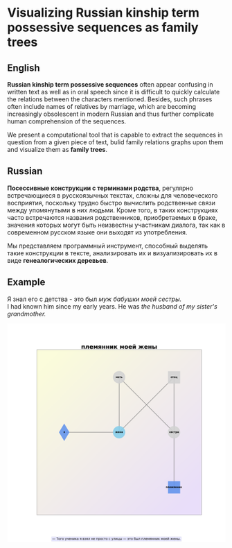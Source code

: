# Visualizing Russian kinship term possessive sequences as family trees

## English

**Russian kinship term possessive sequences** often appear confusing in written text as well as in oral speech since it is difficult to quickly calculate the relations between the characters mentioned. Besides, such phrases often include names of relatives by marriage, which are becoming increasingly obsolescent in modern Russian and thus further complicate human comprehension of the sequences.

We present a computational tool that is capable to extract the sequences in question from a given piece of text, bulid family relations graphs upon them and visualize them as **family trees**.

## Russian

**Посессивные конструкции с терминами родства**, регулярно встречающиеся в русскоязычных текстах, сложны для человеческого восприятия, поскольку трудно быстро вычислить родственные связи между упомянутыми в них людьми. Кроме того, в таких конструкциях часто встречаются названия родственников, приобретаемых в браке, значения которых могут быть неизвестны участникам диалога, так как в современном русском языке они выходят из употребления. 

Мы представляем программный инструмент, способный выделять такие конструкции в тексте, анализировать их и визуализировать их в виде **генеалогических деревьев**.

## Example

Я знал его с детства - это был *муж бабушки моей сестры.*  
I had known him since my early years. He was *the husband of my sister's grandmother.*

<img src="https://github.com/Magic-near/building-family-trees/blob/master/graph.png" width='800'/>
